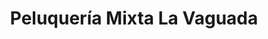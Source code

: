 ---
title: "Peluquería Mixta La Vaguada"
url: /zamora/peluqueria-mixta-la-vaguada/
shop: peluquería
---